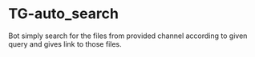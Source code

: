 # TG-auto_search

Bot simply search for the files from provided channel according to given query and gives link to those files.
